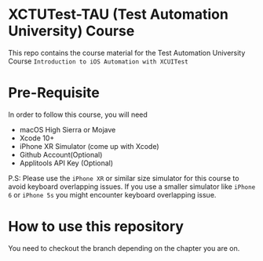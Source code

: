 # XCTUTest-TAU (Test Automation University) Course 

This repo contains the course material for the Test Automation University Course `Introduction to iOS Automation with XCUITest` 

# Pre-Requisite 

In order to follow this course, you will need 
 * macOS High Sierra or Mojave 
 * Xcode 10+
 * iPhone XR Simulator (come up with Xcode) 
 * Github Account(Optional)
 * Applitools API Key (Optional) 
 
 P.S: Please use the `iPhone XR` or similar size simulator for this course to avoid keyboard overlapping issues. If you use a smaller simulator like `iPhone 6` or `iPhone 5s` you might encounter keyboard overlapping issue.

# How to use this repository 



You need to checkout the branch depending on the chapter you are on.
